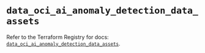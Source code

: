 # `data_oci_ai_anomaly_detection_data_assets`

Refer to the Terraform Registry for docs: [`data_oci_ai_anomaly_detection_data_assets`](https://registry.terraform.io/providers/oracle/oci/6.18.0/docs/data-sources/ai_anomaly_detection_data_assets).
